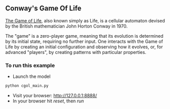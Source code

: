 ## Conway's Game Of Life

[The Game of Life](https://en.wikipedia.org/wiki/Conway%27s_Game_of_Life), also known simply as Life, is a cellular automaton devised by the British mathematician John Horton Conway in 1970.

The "game" is a zero-player game, meaning that its evolution is determined by its initial state, requiring no further input. One interacts with the Game of Life by creating an initial configuration and observing how it evolves, or, for advanced "players", by creating patterns with particular properties.


### To run this example

* Launch the model
```python
python cgol_main.py
```
* Visit your browser: http://127.0.0.1:8888/
* In your browser hit *reset*, then *run*